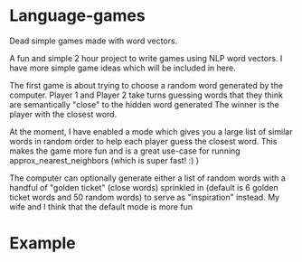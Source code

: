 # Language-games
Dead simple games made with word vectors. 


A fun and simple 2 hour project to write games using NLP word vectors.
I have more simple game ideas which will be included in here.

The first game is about trying to choose a random word generated by the computer.
Player 1 and Player 2 take turns guessing words that they think are semantically "close" to the hidden word generated
The winner is the player with the closest word. 

At the moment, I have enabled a mode which gives you a large list of similar words in random order to help each player guess the closest word. 
This makes the game more fun and is a great use-case for running approx_nearest_neighbors (which is super fast! :) )

The computer can optionally generate either a list of random words with a handful of "golden ticket" (close words) sprinkled in 
(default is 6 golden ticket words and 50 random words) to serve as "inspiration" instead. My wife and I think that the default mode is more fun 


# Example
